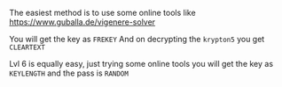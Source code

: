 The easiest method is to use some online tools like https://www.guballa.de/vigenere-solver


You will get the key as `FREKEY`
And on decrypting the `krypton5` you get `CLEARTEXT`


Lvl 6 is equally easy, just trying some online tools you will get the key as `KEYLENGTH` and the pass is `RANDOM`